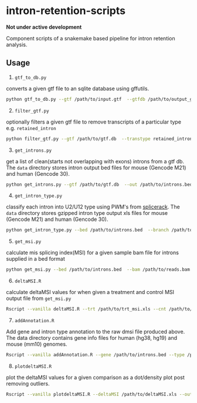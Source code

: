 # intron-retention-scripts

**Not under active development**

Component scripts of a snakemake based pipeline for intron retention analysis.

## Usage

1. `gtf_to_db.py`

converts a given gtf file to an sqlite database using gffutils. 

```bash
python gtf_to_db.py --gtf /path/to/input.gtf  --gtfdb /path/to/output_gtf.db
```

2. `filter_gtf.py`

optionally filters a given gtf file to remove transcripts of a particular type e.g. `retained_intron`

```bash
python filter_gtf.py --gtf /path/to/gtf.db  --transtype retained_intron -out /path/to/output.txt
```

3. `get_introns.py`

get a list of clean(starts not overlapping with exons) introns from a gtf db. The `data` directory stores intron output bed files for mouse (Gencode M21) and human (Gencode 30).

```bash
python get_introns.py --gtf /path/to/gtf.db  --out /path/to/introns.bed
```

4. `get_intron_type.py`

classify each intron into U2/U12 type using PWM's from [splicerack](http://katahdin.mssm.edu/splice/index.cgi?database=spliceNew). The `data` directory stores gzipped intron type output xls files for mouse (Gencode M21) and human (Gencode 30).

```bash
python get_intron_type.py --bed /path/to/introns.bed  --branch /path/to/branch.pwm --don /path/to/don.pwm --genome /path/to/genome.fa --out /path/to/intronType.xls
```

5. `get_msi.py`

calculate mis splicing index(MSI) for a given sample bam file for introns supplied in a bed format

```bash
python get_msi.py --bed /path/to/introns.bed  --bam /path/to/reads.bam --out /path/to/msi.xls
```

6. `deltaMSI.R`

calculate deltaMSI values for when given a treatment and control MSI output file from `get_msi.py`

```bash
Rscript --vanilla deltaMSI.R --trt /path/to/trt_msi.xls --cnt /path/to/cnt_msi.xls --trtname trt --cntname cnt --out /path/to/deltaMSI.xls
```

7. `addAnnotation.R`

Add gene and intron type annotation to the raw dmsi file produced above. The data directory contains gene info files for human (hg38, hg19) and mouse (mm10) genomes.

```bash
Rscript --vanilla addAnnotation.R --gene /path/to/introns.bed --type /path/to/intronType.xls --geneinfo /path/to/geneinfo.xls --deltamsi /path/to/raw_dmsi.xls --out /path/to/processed_dmsi.xls
```

8. `plotdeltaMSI.R`

plot the deltaMSI values for a given comparison as a dot/density plot post removing outliers.

```bash
Rscript --vanilla plotdeltaMSI.R --deltaMSI /path/to/deltaMSI.xls --outdot /path/to/dotplot.pdf --outdensity /path/to/densityplot.pdf
```